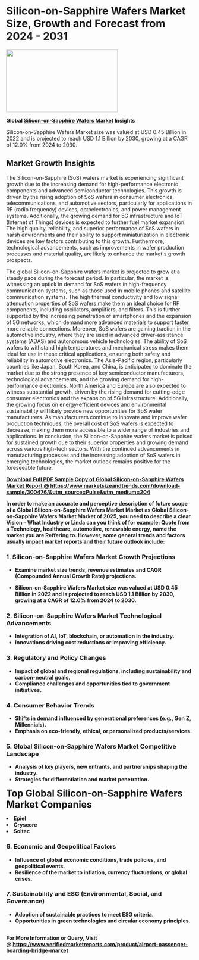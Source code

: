 <H1>Silicon-on-Sapphire Wafers Market Size, Growth and Forecast from 2024 - 2031</H1><img class="aligncenter size-medium wp-image-584254" src="https://thirdeyenews.in/wp-content/uploads/2024/09/Global-Market-Research-300x168.jpeg" alt="" width="300" height="168" /><p><strong>Global&nbsp;<a href="https://www.marketsizeandtrends.com/download-sample/300476/&amp;utm_source=Pulse&amp;utm_medium=204">Silicon-on-Sapphire Wafers Market</a> Insights</strong></p><p>Silicon-on-Sapphire Wafers Market size was valued at USD 0.45 Billion in 2022 and is projected to reach USD 1.1 Billion by 2030, growing at a CAGR of 12.0% from 2024 to 2030.</p><p><h2>Market Growth Insights</h2> <p>The Silicon-on-Sapphire (SoS) wafers market is experiencing significant growth due to the increasing demand for high-performance electronic components and advanced semiconductor technologies. This growth is driven by the rising adoption of SoS wafers in consumer electronics, telecommunications, and automotive sectors, particularly for applications in RF (radio frequency) devices, optoelectronics, and power management systems. Additionally, the growing demand for 5G infrastructure and IoT (Internet of Things) devices is expected to further fuel market expansion. The high quality, reliability, and superior performance of SoS wafers in harsh environments and their ability to support miniaturization in electronic devices are key factors contributing to this growth. Furthermore, technological advancements, such as improvements in wafer production processes and material quality, are likely to enhance the market's growth prospects.</p> <p><strong><a href="#"></a></strong></p> <p>The global Silicon-on-Sapphire wafers market is projected to grow at a steady pace during the forecast period. In particular, the market is witnessing an uptick in demand for SoS wafers in high-frequency communication systems, such as those used in mobile phones and satellite communication systems. The high thermal conductivity and low signal attenuation properties of SoS wafers make them an ideal choice for RF components, including oscillators, amplifiers, and filters. This is further supported by the increasing penetration of smartphones and the expansion of 5G networks, which demand more advanced materials to support faster, more reliable connections. Moreover, SoS wafers are gaining traction in the automotive industry, where they are used in advanced driver-assistance systems (ADAS) and autonomous vehicle technologies. The ability of SoS wafers to withstand high temperatures and mechanical stress makes them ideal for use in these critical applications, ensuring both safety and reliability in automotive electronics. The Asia-Pacific region, particularly countries like Japan, South Korea, and China, is anticipated to dominate the market due to the strong presence of key semiconductor manufacturers, technological advancements, and the growing demand for high-performance electronics. North America and Europe are also expected to witness substantial growth, driven by the rising demand for cutting-edge consumer electronics and the expansion of 5G infrastructure. Additionally, the growing focus on energy-efficient devices and environmental sustainability will likely provide new opportunities for SoS wafer manufacturers. As manufacturers continue to innovate and improve wafer production techniques, the overall cost of SoS wafers is expected to decrease, making them more accessible to a wider range of industries and applications. In conclusion, the Silicon-on-Sapphire wafers market is poised for sustained growth due to their superior properties and growing demand across various high-tech sectors. With the continued advancements in manufacturing processes and the increasing adoption of SoS wafers in emerging technologies, the market outlook remains positive for the foreseeable future.</p> <p><strong><a href="#"></p><p><span class=""><strong>Download Full PDF Sample Copy of Global Silicon-on-Sapphire Wafers Market Report</strong> @ <a href="https://www.marketsizeandtrends.com/download-sample/300476/&amp;utm_source=Pulse&amp;utm_medium=204" target="_blank">https://www.marketsizeandtrends.com/download-sample/300476/&amp;utm_source=Pulse&amp;utm_medium=204</a></span></p><p>In order to make an accurate and perceptive description of future scope of a Global&nbsp;Silicon-on-Sapphire Wafers Market Market as Global&nbsp;Silicon-on-Sapphire Wafers Market Market of 2025, you need to describe a clear Vision &ndash; What Industry or Linda can you think of for example: Quote from a Technology, healthcare, automotive, renewable energy, name the market you are Reffering to. However, some general trends and factors usually impact market reports and their future outlook include:</p><h3>1.&nbsp;<strong>Silicon-on-Sapphire Wafers Market Growth Projections</strong></h3><ul><li>Examine market size trends, revenue estimates and CAGR (Compounded Annual Growth Rate) projections.</li><li><p>Silicon-on-Sapphire Wafers Market size was valued at USD 0.45 Billion in 2022 and is projected to reach USD 1.1 Billion by 2030, growing at a CAGR of 12.0% from 2024 to 2030.</p></li></ul><h3>2.&nbsp;<strong>Silicon-on-Sapphire Wafers Market Technological Advancements</strong></h3><ul><li>Integration of AI, IoT, blockchain, or automation in the industry.</li><li>Innovations driving cost reductions or improving efficiency.</li></ul><h3>3.&nbsp;<strong>Regulatory and Policy Changes</strong></h3><ul><li>Impact of global and regional regulations, including sustainability and carbon-neutral goals.</li><li>Compliance challenges and opportunities tied to government initiatives.</li></ul><h3>4.&nbsp;<strong>Consumer Behavior Trends</strong></h3><ul><li>Shifts in demand influenced by generational preferences (e.g., Gen Z, Millennials).</li><li>Emphasis on eco-friendly, ethical, or personalized products/services.</li></ul><h3>5.&nbsp;<strong>Global Silicon-on-Sapphire Wafers Market Competitive Landscape</strong></h3><ul><li>Analysis of key players, new entrants, and partnerships shaping the industry.</li><li>Strategies for differentiation and market penetration.</li></ul><p data-pm-slice="1 1 []"><span style="color: inherit; font-family: inherit; font-size: 25px;">Top Global Silicon-on-Sapphire Wafers Market Companies</span></p><div class="" data-test-id=""><p><li>Epiel</li><li> Cryscore</li><li> Soitec</li></p></div><h3>6.&nbsp;<strong>Economic and Geopolitical Factors</strong></h3><ul><li>Influence of global economic conditions, trade policies, and geopolitical events.</li><li>Resilience of the market to inflation, currency fluctuations, or global crises.</li></ul><h3>7.&nbsp;<strong>Sustainability and ESG (Environmental, Social, and Governance)</strong></h3><ul><li>Adoption of sustainable practices to meet ESG criteria.</li><li>Opportunities in green technologies and circular economy principles.</li></ul><h2><strong style="font-size: 14px;">For More Information or Query, Visit @&nbsp;</strong><a style="background-color: #ffffff; font-size: 14px;" href="https://www.marketsizeandtrends.com/report/silicon-on-sapphire-wafers-market/" target="_blank">https://www.verifiedmarketreports.com/product/airport-passenger-boarding-bridge-market</a></h2>
